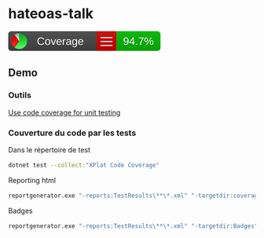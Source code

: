 # hateoas-talk

![Couverture de code](demo/tests/Webapi.Tests/Badges/badge_linecoverage.svg)

## Demo

### Outils

[Use code coverage for unit testing](https://docs.microsoft.com/en-us/dotnet/core/testing/unit-testing-code-coverage?tabs=windows)

### Couverture du code par les tests

Dans le répertoire de test

```bash
dotnet test --collect:"XPlat Code Coverage"
```

Reporting html

```bash
reportgenerator.exe "-reports:TestResults\**\*.xml" "-targetdir:coveragereport" -reporttypes:Html
```

Badges

```bash
reportgenerator.exe "-reports:TestResults\**\*.xml" "-targetdir:Badges" -reporttypes:Badges
```